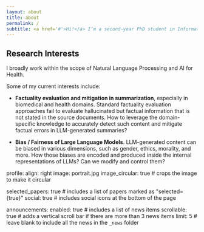 ```yaml
---
layout: about
title: about
permalink: /
subtitle: <a href='#'>Hi!</a> I’m a second-year PhD student in Information Sciences at the University of Illinois Urbana-Champaign ([UIUC personal webpage](https://ischool.illinois.edu/people/zhiwen-jerome-you)). I am fortunately co-advised by [Dr. Yue Guo](https://yueguo-50.github.io/) and [Dr. Jana Diesner](https://jdiesnerlab.ischool.illinois.edu/). I also received my Master degree from UIUC. I'm an alumni of [The Center for Artificial Intelligence Innovation (CAII)](https://ai.ncsa.illinois.edu/) at National Center for Supercomputing Applications (NCSA).
---
```


## Research Interests

I broadly work within the scope of Natural Language Processing and AI for Health.

Some of my current interests include:

- **Factuality evaluation and mitigation in summarization**, especially in biomedical and health domains. Standard factuality evaluation approaches fail to evaluate hallucinated but factual information that is not stated in the source documents. How to leverage the domain-specific knowledge to accurately detect such content and mitigate factual errors in LLM-generated summaries?

- **Bias / Fairness of Large Language Models**. LLM-generated content can be biased in various dimensions, such as gender, ethics, morality, and more. How those biases are encoded and produced inside the internal representations of LLMs? Can we modify and control them?


profile:
  align: right
  image: portrait.jpg
  image_circular: true # crops the image to make it circular

selected_papers: true # includes a list of papers marked as "selected={true}"
social: true # includes social icons at the bottom of the page

announcements:
  enabled: true # includes a list of news items
  scrollable: true # adds a vertical scroll bar if there are more than 3 news items
  limit: 5 # leave blank to include all the news in the `_news` folder


